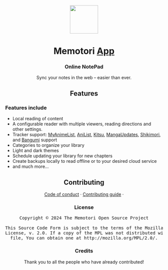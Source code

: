 <p align="center">
    <br>
    <a href="https://mihon.app">
        <img src="./.github/logo.png" width="90"/>
    </a>
</p>

<h1 align="center">Memotori <a href="#">App</a></h1>
<h3 align="center">Online NotePad</h3>
<p align="center">Sync your notes in the web – easier than ever.</p>

<h2 align="center">Features</h2>

<h3>Features include</h3>
<ul>
    <li>Local reading of content</li>
    <li>A configurable reader with multiple viewers, reading directions and other settings.</li>
    <li>Tracker support: <a target="_blank" href="https://myanimelist.net/">MyAnimeList</a>, <a target="_blank" href="https://anilist.co/">AniList</a>, <a target="_blank" href="https://kitsu.io/">Kitsu</a>, <a target="_blank" href="https://mangaupdates.com">MangaUpdates</a>, <a target="_blank" href="https://shikimori.one">Shikimori</a>, and <a target="_blank" href="https://bgm.tv/">Bangumi</a> support</li>
    <li>Categories to organize your library</li>
    <li>Light and dark themes</li>
    <li>Schedule updating your library for new chapters</li>
    <li>Create backups locally to read offline or to your desired cloud service</li>
    <li>and much more...</li>
</ul>

<h2 align="center">Contributing</h2>

<p align="center">
    <a href="./CODE_OF_CONDUCT.md">Code of conduct</a>
    ·
    <a href="./CONTRIBUTING.md">Contributing guide</a>
    ·
</p>


<h3 align="center">License</h3>

<pre align="center">Copyright © 2024 The Memotori Open Source Project<br><br>This Source Code Form is subject to the terms of the Mozilla Public<br>License, v. 2.0. If a copy of the MPL was not distributed with this<br>file, You can obtain one at http://mozilla.org/MPL/2.0/.</pre>

<h3 align="center">Credits</h3>

<p align="center">Thank you to all the people who have already contributed!</p>

